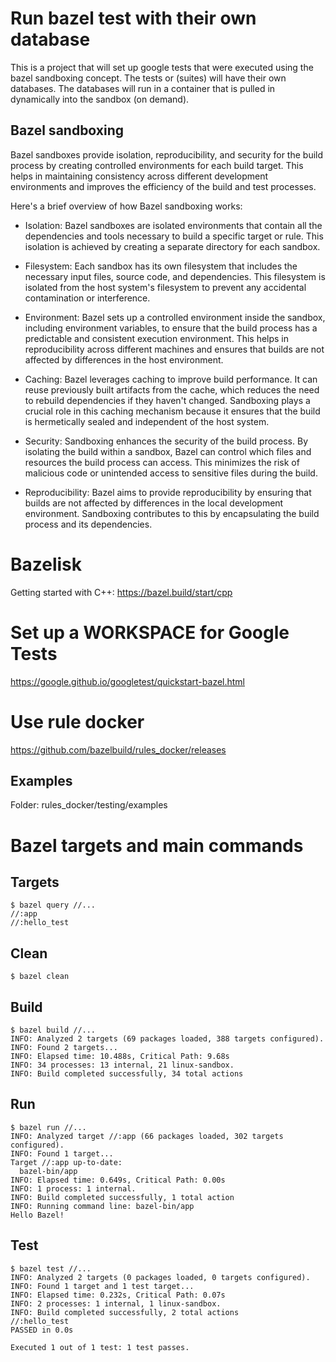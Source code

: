 # Run bazel test with their own database

This is a project that will set up google tests that were executed using the bazel sandboxing concept. The tests or (suites) will have their own databases. The databases will run in a container that is pulled in dynamically into the sandbox (on demand).

## Bazel sandboxing

Bazel sandboxes provide isolation, reproducibility, and security for the build process by creating controlled environments for each build target. This helps in maintaining consistency across different development environments and improves the efficiency of the build and test processes.

Here's a brief overview of how Bazel sandboxing works:
* Isolation: Bazel sandboxes are isolated environments that contain all the dependencies and tools necessary to build a specific target or rule. This isolation is achieved by creating a separate directory for each sandbox.

* Filesystem: Each sandbox has its own filesystem that includes the necessary input files, source code, and dependencies. This filesystem is isolated from the host system's filesystem to prevent any accidental contamination or interference.

* Environment: Bazel sets up a controlled environment inside the sandbox, including environment variables, to ensure that the build process has a predictable and consistent execution environment. This helps in reproducibility across different machines and ensures that builds are not affected by differences in the host environment.

* Caching: Bazel leverages caching to improve build performance. It can reuse previously built artifacts from the cache, which reduces the need to rebuild dependencies if they haven't changed. Sandboxing plays a crucial role in this caching mechanism because it ensures that the build is hermetically sealed and independent of the host system.

* Security: Sandboxing enhances the security of the build process. By isolating the build within a sandbox, Bazel can control which files and resources the build process can access. This minimizes the risk of malicious code or unintended access to sensitive files during the build.

* Reproducibility: Bazel aims to provide reproducibility by ensuring that builds are not affected by differences in the local development environment. Sandboxing contributes to this by encapsulating the build process and its dependencies.

# Bazelisk

Getting started with C++: https://bazel.build/start/cpp


# Set up a WORKSPACE for Google Tests

https://google.github.io/googletest/quickstart-bazel.html


# Use rule docker

https://github.com/bazelbuild/rules_docker/releases

## Examples

Folder: rules_docker/testing/examples



# Bazel targets and main commands

## Targets

```console
$ bazel query //...
//:app
//:hello_test
```

## Clean

```console
$ bazel clean
```

## Build

```console
$ bazel build //...
INFO: Analyzed 2 targets (69 packages loaded, 388 targets configured).
INFO: Found 2 targets...
INFO: Elapsed time: 10.488s, Critical Path: 9.68s
INFO: 34 processes: 13 internal, 21 linux-sandbox.
INFO: Build completed successfully, 34 total actions
```

## Run

```console
$ bazel run //...
INFO: Analyzed target //:app (66 packages loaded, 302 targets configured).
INFO: Found 1 target...
Target //:app up-to-date:
  bazel-bin/app
INFO: Elapsed time: 0.649s, Critical Path: 0.00s
INFO: 1 process: 1 internal.
INFO: Build completed successfully, 1 total action
INFO: Running command line: bazel-bin/app
Hello Bazel!
```

## Test

```console
$ bazel test //...
INFO: Analyzed 2 targets (0 packages loaded, 0 targets configured).
INFO: Found 1 target and 1 test target...
INFO: Elapsed time: 0.232s, Critical Path: 0.07s
INFO: 2 processes: 1 internal, 1 linux-sandbox.
INFO: Build completed successfully, 2 total actions
//:hello_test                                                            PASSED in 0.0s

Executed 1 out of 1 test: 1 test passes.
```
